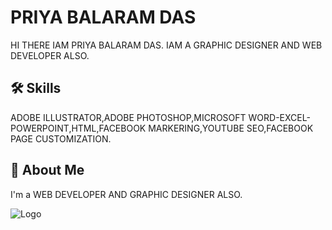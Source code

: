 # PRIYA BALARAM DAS

HI THERE 
IAM PRIYA BALARAM DAS.
IAM A GRAPHIC DESIGNER AND WEB DEVELOPER ALSO.


## 🛠 Skills
ADOBE ILLUSTRATOR,ADOBE PHOTOSHOP,MICROSOFT WORD-EXCEL-POWERPOINT,HTML,FACEBOOK MARKERING,YOUTUBE SEO,FACEBOOK PAGE CUSTOMIZATION.


## 🚀 About Me
I'm a WEB DEVELOPER AND GRAPHIC DESIGNER ALSO.


![Logo](https://scontent.fcgp7-1.fna.fbcdn.net/v/t39.30808-6/472188945_122108095190702218_5612400341505197632_n.jpg?stp=dst-jpg_s960x960_tt6&_nc_cat=108&ccb=1-7&_nc_sid=cc71e4&_nc_ohc=QNpENQNFZW0Q7kNvwFkIeaZ&_nc_oc=Admx8PVlNXN7-I7P2rSgfx0IvLN3_72FHZE2G7WXjARcIuh2ofJ3hCjelllQ0je5-7Y&_nc_zt=23&_nc_ht=scontent.fcgp7-1.fna&_nc_gid=L6vJkK5WclIPFzG0p9XU5w&oh=00_AfXEACZZjxatT2Stg5eGaQ8xUtoNOE8VqxyMSw8JT7793w&oe=689BDC37)

